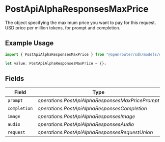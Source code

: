# PostApiAlphaResponsesMaxPrice

The object specifying the maximum price you want to pay for this request. USD price per million tokens, for prompt and completion.

## Example Usage

```typescript
import { PostApiAlphaResponsesMaxPrice } from "@openrouter/sdk/models/operations";

let value: PostApiAlphaResponsesMaxPrice = {};
```

## Fields

| Field                                            | Type                                             | Required                                         | Description                                      |
| ------------------------------------------------ | ------------------------------------------------ | ------------------------------------------------ | ------------------------------------------------ |
| `prompt`                                         | *operations.PostApiAlphaResponsesMaxPricePrompt* | :heavy_minus_sign:                               | N/A                                              |
| `completion`                                     | *operations.PostApiAlphaResponsesCompletion*     | :heavy_minus_sign:                               | N/A                                              |
| `image`                                          | *operations.PostApiAlphaResponsesImage*          | :heavy_minus_sign:                               | N/A                                              |
| `audio`                                          | *operations.PostApiAlphaResponsesAudio*          | :heavy_minus_sign:                               | N/A                                              |
| `request`                                        | *operations.PostApiAlphaResponsesRequestUnion*   | :heavy_minus_sign:                               | N/A                                              |
